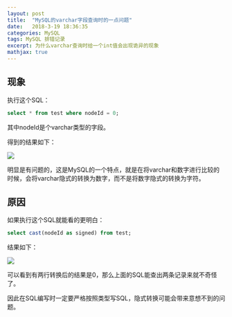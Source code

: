 ```yaml
---
layout: post
title:  "MySQL的varchar字段查询时的一点问题"
date:   2018-3-19 18:36:35
categories: MySQL
tags: MySQL 排错记录
excerpt: 为什么varchar查询时给一个int值会出现诡异的现象
mathjax: true
---
```


## 现象

执行这个SQL：

```sql
select * from test where nodeId = 0;
```
其中nodeId是个varchar类型的字段。

得到的结果如下：

![](https://ws1.sinaimg.cn/large/5fec9ab7ly1fpichnp4ycj20bo01j0sm.jpg)

明显是有问题的，这是MySQL的一个特点，就是在将varchar和数字进行比较的时候，会将varchar隐式的转换为数字，而不是将数字隐式的转换为字符。

## 原因

如果执行这个SQL就能看的更明白：

```sql
select cast(nodeId as signed) from test;
```
结果如下：

![](https://ws1.sinaimg.cn/large/5fec9ab7ly1fpici799itj205904mwec.jpg)

可以看到有两行转换后的结果是0，那么上面的SQL能查出两条记录来就不奇怪了。

因此在SQL编写时一定要严格按照类型写SQL，隐式转换可能会带来意想不到的问题。